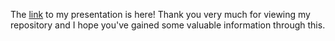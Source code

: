 The [link](https://youtu.be/x9A41DmrHvE) to my presentation is here! Thank you very much for viewing my repository and I hope you've gained some valuable information through this.
